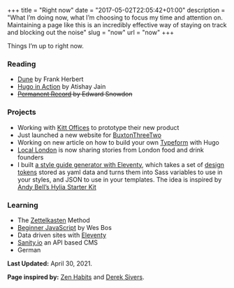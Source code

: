 +++
title = "Right now"
date = "2017-05-02T22:05:42+01:00"
description = "What I’m doing now, what I’m choosing to focus my time and attention on. Maintaining a page like this is an incredibly effective way of staying on track and blocking out the noise"
slug = "now"
url = "now"
+++

Things I’m up to right now.

### Reading

- [Dune](https://www.goodreads.com/book/show/44767458-dune) by Frank Herbert
- [Hugo in Action](https://www.goodreads.com/book/show/50515045-hugo-in-action) by Atishay Jain
- ~~[Permanent Record](https://www.goodreads.com/book/show/46223297-permanent-record) by Edward Snowdon~~

### Projects

- Working with [Kitt Offices](https://www.kittoffices.com/) to prototype their new product
- Just launched a new website for [BuxtonThreeTwo](https://www.buxtonthreetwo.com/)
- Working on new article on how to build your own [Typeform](https://www.typeform.com/) with Hugo
- [Local London](https://locallondon.life/interview) is now sharing stories from London food and drink founders
- I built [a style guide generator with Eleventy](https://github.com/harrycresswell/design-tokens-eleventy), which takes a set of [design tokens](https://css-tricks.com/what-are-design-tokens/) stored as yaml data and turns them into Sass variables to use in your styles, and JSON to use in your templates. The idea is inspired by [Andy Bell’s Hylia Starter Kit](https://hylia.website/styleguide/)

### Learning

- The [Zettelkasten](https://zettelkasten.de/) Method
- [Beginner JavaScript](https://beginnerjavascript.com/) by Wes Bos
- Data driven sites with [Eleventy](https://11ty.dev/)
- [Sanity.io](https://www.sanity.io/) an API based CMS
- German

**Last Updated:** April 30, 2021.

**Page inspired by:** [Zen Habits](https://zenhabits.net/now/) and [Derek Sivers](https://nownownow.com/about).
